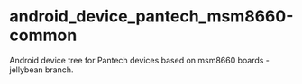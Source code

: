 android_device_pantech_msm8660-common
===================================
Android device tree for Pantech devices based on msm8660 boards - jellybean branch.

